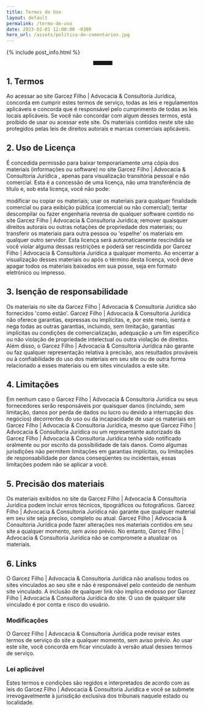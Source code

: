 ```yaml
---
title: Termos de Uso
layout: default
permalink: /termo-de-uso
date: 2023-02-01 12:00:00 -0300
hero_url: /assets/politica-de-comentarios.jpg
---
```


{% include post_info.html %}

<hr style="max-width: 50px;border-width: 3px;border-color: rgba(6,42,78);text-align: center;margin: auto;padding-bottom: 10px; opacity:1; margin-bottom: 2vw;">

## 1. Termos

Ao acessar ao site Garcez Filho | Advocacia & Consultoria Jurídica, concorda em cumprir estes termos de serviço, todas as leis e regulamentos aplicáveis ​​e concorda que é responsável pelo cumprimento de todas as leis locais aplicáveis. Se você não concordar com algum desses termos, está proibido de usar ou acessar este site. Os materiais contidos neste site são protegidos pelas leis de direitos autorais e marcas comerciais aplicáveis.

## 2. Uso de Licença

É concedida permissão para baixar temporariamente uma cópia dos materiais (informações ou software) no site Garcez Filho | Advocacia & Consultoria Jurídica , apenas para visualização transitória pessoal e não comercial. Esta é a concessão de uma licença, não uma transferência de título e, sob esta licença, você não pode: 

modificar ou copiar os materiais; 
usar os materiais para qualquer finalidade comercial ou para exibição pública (comercial ou não comercial); 
tentar descompilar ou fazer engenharia reversa de qualquer software contido no site Garcez Filho | Advocacia & Consultoria Jurídica; 
remover quaisquer direitos autorais ou outras notações de propriedade dos materiais; ou 
transferir os materiais para outra pessoa ou 'espelhe' os materiais em qualquer outro servidor.
Esta licença será automaticamente rescindida se você violar alguma dessas restrições e poderá ser rescindida por Garcez Filho | Advocacia & Consultoria Jurídica a qualquer momento. Ao encerrar a visualização desses materiais ou após o término desta licença, você deve apagar todos os materiais baixados em sua posse, seja em formato eletrónico ou impresso.

## 3. Isenção de responsabilidade

Os materiais no site da Garcez Filho | Advocacia & Consultoria Jurídica são fornecidos 'como estão'. Garcez Filho | Advocacia & Consultoria Jurídica não oferece garantias, expressas ou implícitas, e, por este meio, isenta e nega todas as outras garantias, incluindo, sem limitação, garantias implícitas ou condições de comercialização, adequação a um fim específico ou não violação de propriedade intelectual ou outra violação de direitos.
Além disso, o Garcez Filho | Advocacia & Consultoria Jurídica não garante ou faz qualquer representação relativa à precisão, aos resultados prováveis ​​ou à confiabilidade do uso dos materiais em seu site ou de outra forma relacionado a esses materiais ou em sites vinculados a este site.

## 4. Limitações

Em nenhum caso o Garcez Filho | Advocacia & Consultoria Jurídica ou seus fornecedores serão responsáveis ​​por quaisquer danos (incluindo, sem limitação, danos por perda de dados ou lucro ou devido a interrupção dos negócios) decorrentes do uso ou da incapacidade de usar os materiais em Garcez Filho | Advocacia & Consultoria Jurídica, mesmo que Garcez Filho | Advocacia & Consultoria Jurídica ou um representante autorizado da Garcez Filho | Advocacia & Consultoria Jurídica tenha sido notificado oralmente ou por escrito da possibilidade de tais danos. Como algumas jurisdições não permitem limitações em garantias implícitas, ou limitações de responsabilidade por danos conseqüentes ou incidentais, essas limitações podem não se aplicar a você.

## 5. Precisão dos materiais

Os materiais exibidos no site da Garcez Filho | Advocacia & Consultoria Jurídica podem incluir erros técnicos, tipográficos ou fotográficos. Garcez Filho | Advocacia & Consultoria Jurídica não garante que qualquer material em seu site seja preciso, completo ou atual. Garcez Filho | Advocacia & Consultoria Jurídica pode fazer alterações nos materiais contidos em seu site a qualquer momento, sem aviso prévio. No entanto, Garcez Filho | Advocacia & Consultoria Jurídica não se compromete a atualizar os materiais.

## 6. Links

O Garcez Filho | Advocacia & Consultoria Jurídica não analisou todos os sites vinculados ao seu site e não é responsável pelo conteúdo de nenhum site vinculado. A inclusão de qualquer link não implica endosso por Garcez Filho | Advocacia & Consultoria Jurídica do site. O uso de qualquer site vinculado é por conta e risco do usuário.


### Modificações

O Garcez Filho | Advocacia & Consultoria Jurídica pode revisar estes termos de serviço do site a qualquer momento, sem aviso prévio. Ao usar este site, você concorda em ficar vinculado à versão atual desses termos de serviço.

### Lei aplicável

Estes termos e condições são regidos e interpretados de acordo com as leis do Garcez Filho | Advocacia & Consultoria Jurídica e você se submete irrevogavelmente à jurisdição exclusiva dos tribunais naquele estado ou localidade.